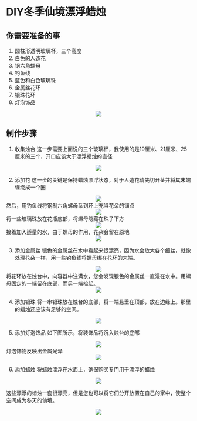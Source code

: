 # DIY冬季仙境漂浮蜡烛

## 你需要准备的事
1. 圆柱形透明玻璃杯，三个高度
2. 白色的人造花
3. 钢六角螺母
4. 钓鱼线
5. 蓝色和白色玻璃珠
6. 金属丝花环
7. 银珠花环
8. 灯泡饰品

<center>
    <img src="./image/diy1.jpg">
</center>

## 制作步骤
1. 收集烛台
这一步需要上面说的三个玻璃杯，我使用的是19厘米、21厘米、25厘米的三个，开口应该大于漂浮蜡烛的直径
<center>
    <img src="./image/diy2.jpg">
</center>

2. 添加花
这一步的关键是保持蜡烛漂浮状态，对于人造花请先切开茎并将其末端缠绕成一个圈
<center>
    <img src="./image/diy3.jpg">
</center>
然后，用钓鱼线将钢制六角螺母系到环上充当花朵的锚点
<center>
    <img src="./image/diy4.jpg">
</center>
将一些玻璃珠放在花瓶底部，将螺母隐藏在珠子下方
<center>
    <img src="./image/diy5.jpg">
</center>
接着加入适量的水，由于螺母的作用，花朵会留在原地
<center>
    <img src="./image/diy6.jpg">
</center>

3. 添加金属丝
银色的金属丝在水中看起来很漂亮，因为水会放大各个细丝，就像处理花朵一样，用一些钓鱼线将螺母绑在花环的末端。
<center>
    <img src="./image/diy7.jpg">
</center>
将花环放在烛台中，向容器中注满水，您会发现银色的金属丝一直浸在水中。用螺母固定的一端留在底部，而另一端抬起。
<center>
    <img src="./image/diy8.jpg">
</center>

4. 添加银珠
将一串银珠放在烛台的底部，将一端悬垂在顶部，放在边缘上。那里的蜡烛还应该有足够的空间。
<center>
    <img src="./image/diy9.jpg">
</center>

5. 添加灯泡饰品
如下图所示，将装饰品将沉入烛台的底部
<center>
    <img src="./image/diy10.jpg">
</center>
灯泡饰物反映出金属光泽
<center>
    <img src="./image/diy11.jpg">
</center>

6. 添加蜡烛
将蜡烛漂浮在水面上，确保购买专门用于漂浮的蜡烛
<center>
    <img src="./image/diy12.jpg">
</center>

这些漂浮的蜡烛一套很漂亮，但是您也可以将它们分开放置在自己的家中，使整个空间成为冬天的仙境。
<center>
    <img src="./image/diy13.jpg">
</center>